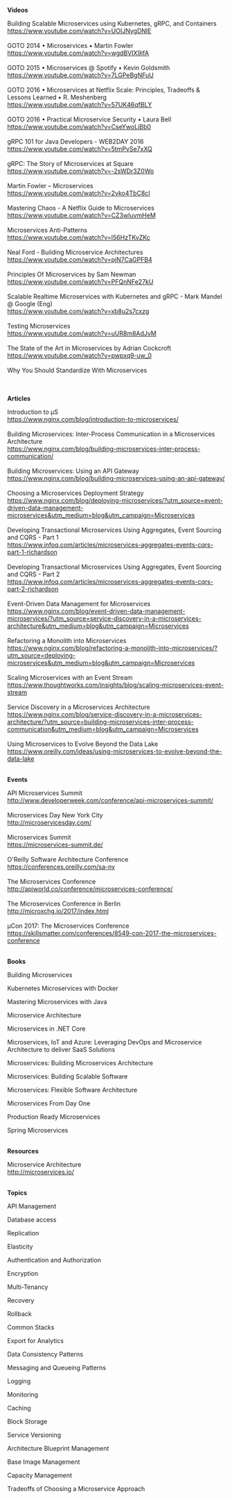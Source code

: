 <b>Videos</b>

Building Scalable Microservices using Kubernetes, gRPC, and Containers<br/>
https://www.youtube.com/watch?v=UOIJNygDNlE
<br/><br/>
GOTO 2014 • Microservices • Martin Fowler<br/>
https://www.youtube.com/watch?v=wgdBVIX9ifA
<br/><br/>
GOTO 2015 • Microservices @ Spotify • Kevin Goldsmith<br/>
https://www.youtube.com/watch?v=7LGPeBgNFuU
<br/><br/>
GOTO 2016 • Microservices at Netflix Scale: Principles, Tradeoffs & Lessons Learned • R. Meshenberg<br/>
https://www.youtube.com/watch?v=57UK46qfBLY
<br/><br/>
GOTO 2016 • Practical Microservice Security • Laura Bell<br/>
https://www.youtube.com/watch?v=CseYwoLjBb0
<br/><br/>
gRPC 101 for Java Developers - WEB2DAY 2016<br/>
https://www.youtube.com/watch?v=5tmPvSe7xXQ
<br/><br/>
gRPC: The Story of Microservices at Square<br/>
https://www.youtube.com/watch?v=-2sWDr3Z0Wo
<br/><br/>
Martin Fowler – Microservices<br/>
https://www.youtube.com/watch?v=2yko4TbC8cI
<br/><br/>
Mastering Chaos - A Netflix Guide to Microservices<br/>
https://www.youtube.com/watch?v=CZ3wIuvmHeM
<br/><br/>
Microservices Anti-Patterns<br/>
https://www.youtube.com/watch?v=I56HzTKvZKc
<br/><br/>
Neal Ford - Building Microservice Architectures<br/>
https://www.youtube.com/watch?v=pjN7CaGPFB4
<br/><br/>
Principles Of Microservices by Sam Newman<br/>
https://www.youtube.com/watch?v=PFQnNFe27kU
<br/><br/>
Scalable Realtime Microservices with Kubernetes and gRPC - Mark Mandel @ Google (Eng)<br/>
https://www.youtube.com/watch?v=xb8u2s7cxzg
<br/><br/>
Testing Microservices<br/>
https://www.youtube.com/watch?v=uUR8m8AdJvM
<br/><br/>
The State of the Art in Microservices by Adrian Cockcroft<br/>
https://www.youtube.com/watch?v=pwpxq9-uw_0
<br/><br/>
Why You Should Standardize With Microservices<br/>
<br/><br/>


<b>Articles</b>

Introduction to µS<br/>
https://www.nginx.com/blog/introduction-to-microservices/
<br/><br/>
Building Microservices: Inter-Process Communication in a Microservices Architecture<br/>
https://www.nginx.com/blog/building-microservices-inter-process-communication/
<br/><br>
Building Microservices: Using an API Gateway<br/>
https://www.nginx.com/blog/building-microservices-using-an-api-gateway/
<br/><br/>
Choosing a Microservices Deployment Strategy<br/>
https://www.nginx.com/blog/deploying-microservices/?utm_source=event-driven-data-management-microservices&utm_medium=blog&utm_campaign=Microservices
<br/><br/>
Developing Transactional Microservices Using Aggregates, Event Sourcing and CQRS - Part 1<br/>
https://www.infoq.com/articles/microservices-aggregates-events-cqrs-part-1-richardson
<br/><br/>
Developing Transactional Microservices Using Aggregates, Event Sourcing and CQRS - Part 2<br/>
https://www.infoq.com/articles/microservices-aggregates-events-cqrs-part-2-richardson
<br/><br/>
Event-Driven Data Management for Microservices<br/>
https://www.nginx.com/blog/event-driven-data-management-microservices/?utm_source=service-discovery-in-a-microservices-architecture&utm_medium=blog&utm_campaign=Microservices
<br/><br/>
Refactoring a Monolith into Microservices<br/>
https://www.nginx.com/blog/refactoring-a-monolith-into-microservices/?utm_source=deploying-microservices&utm_medium=blog&utm_campaign=Microservices
<br/><br/>
Scaling Microservices with an Event Stream<br/>
https://www.thoughtworks.com/insights/blog/scaling-microservices-event-stream
<br/><br/>
Service Discovery in a Microservices Architecture<br/>
https://www.nginx.com/blog/service-discovery-in-a-microservices-architecture/?utm_source=building-microservices-inter-process-communication&utm_medium=blog&utm_campaign=Microservices
<br/><br/>
Using Microservices to Evolve Beyond the Data Lake<br/>
https://www.oreilly.com/ideas/using-microservices-to-evolve-beyond-the-data-lake
<br/><br/>


<b>Events</b>

API Microservices Summit<br/>
http://www.developerweek.com/conference/api-microservices-summit/
<br/><br/>
Microservices Day New York City<br/>
http://microservicesday.com/
<br/><br/>
Microservices Summit<br/>
https://microservices-summit.de/
<br/><br/>
O'Reilly Software Architecture Conference<br/>
https://conferences.oreilly.com/sa-ny
<br/><br/>
The Microservices Conference<br/>
http://apiworld.co/conference/microservices-conference/
<br/><br/>
The Microservices Conference in Berlin<br/>
http://microxchg.io/2017/index.html
<br/><br/>
µCon 2017: The Microservices Conference<br/>
https://skillsmatter.com/conferences/8549-con-2017-the-microservices-conference
<br/><br/>


<b>Books</b>

Building Microservices

Kubernetes Microservices with Docker

Mastering Microservices with Java

Microservice Architecture

Microservices in .NET Core

Microservices, IoT and Azure: Leveraging DevOps and Microservice Architecture to deliver SaaS Solutions

Microservices: Building Microservices Architecture

Microservices: Building Scalable Software

Microservices: Flexible Software Architecture

Microservices From Day One

Production Ready Microservices

Spring Microservices
<br/><br/>


<b>Resources</b>

Microservice Architecture<br/>
http://microservices.io/
<br/><br/>

<b>Topics</b>

API Management

Database access

Replication

Elasticity

Authentication and Authorization

Encryption

Multi-Tenancy

Recovery

Rollback

Common Stacks

Export for Analytics

Data Consistency Patterns

Messaging and Queueing Patterns

Logging

Monitoring

Caching

Block Storage

Service Versioning

Architecture Blueprint Management

Base Image Management

Capacity Management

Tradeoffs of Choosing a Microservice Approach










